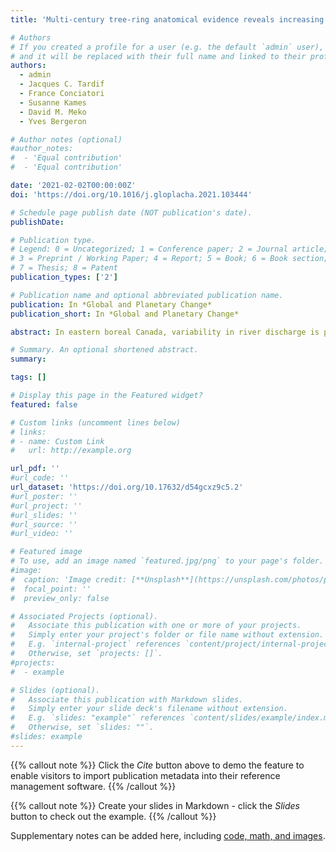 ```yaml
---
title: 'Multi-century tree-ring anatomical evidence reveals increasing frequency and magnitude of spring discharge and floods in eastern boreal Canada'

# Authors
# If you created a profile for a user (e.g. the default `admin` user), write the username (folder name) here
# and it will be replaced with their full name and linked to their profile.
authors:
  - admin
  - Jacques C. Tardif
  - France Conciatori
  - Susanne Kames
  - David M. Meko
  - Yves Bergeron

# Author notes (optional)
#author_notes:
#  - 'Equal contribution'
#  - 'Equal contribution'

date: '2021-02-02T00:00:00Z'
doi: 'https://doi.org/10.1016/j.gloplacha.2021.103444'

# Schedule page publish date (NOT publication's date).
publishDate: 

# Publication type.
# Legend: 0 = Uncategorized; 1 = Conference paper; 2 = Journal article;
# 3 = Preprint / Working Paper; 4 = Report; 5 = Book; 6 = Book section;
# 7 = Thesis; 8 = Patent
publication_types: ['2']

# Publication name and optional abbreviated publication name.
publication: In *Global and Planetary Change*
publication_short: In *Global and Planetary Change*

abstract: In eastern boreal Canada, variability in river discharge is poorly understood at the multi-century scale due to short instrumental records. In recent decades, increased magnitude and frequency of spring floods have raised concerns about the potential effects of climate change on flood risk. Unlike tree-ring width, flood rings have a demonstrated dendrochronological utility for reconstructing high discharge in boreal environments. In this study, twelve chronologies of earlywood vessel cross-sectional area (a new hydrological proxy) and ring width were developed from riparian Fraxinus nigra trees periodically flooded in spring. These chronologies were used as predictors of Harricana River spring discharge, which was reconstructed for the period 1771–2016. The reconstruction captured 69% of the variance over a 102-year calibration period. The reconstruction indicates that the magnitude and frequency of spring high discharge has increased since the end of the Little Ice Age (1850–1870 CE) and since 1950. The change from a multi-decadal frequency in the late 19th century to a decadal and then interannual frequency in the late 20th century is associated with an increase in snow cover over much of central-eastern Canada. The association between the reconstructed spring discharge and spring atmospheric circulation indices NINO3.4, AMO, NAO may also have changed in these periods and further work is needed to assess the stability of these associations. The correlation between reconstructed and instrumental spring discharge at the regional scale, as well as the shared features in reconstructed discharge and other paleorecords from subarctic Québec suggest a common hydrological signal across the study area and for the early 20th to 21st centuries. The unprecedently low and high spring discharge in recent decades compared to the historical natural variability of the last 250 years also suggests that the increase in flood frequency and magnitude originates from climate change.

# Summary. An optional shortened abstract.
summary: 

tags: []

# Display this page in the Featured widget?
featured: false

# Custom links (uncomment lines below)
# links:
# - name: Custom Link
#   url: http://example.org

url_pdf: ''
#url_code: ''
url_dataset: 'https://doi.org/10.17632/d54gcxz9c5.2'
#url_poster: ''
#url_project: ''
#url_slides: ''
#url_source: ''
#url_video: ''

# Featured image
# To use, add an image named `featured.jpg/png` to your page's folder.
#image:
#  caption: 'Image credit: [**Unsplash**](https://unsplash.com/photos/pLCdAaMFLTE)'
#  focal_point: ''
#  preview_only: false

# Associated Projects (optional).
#   Associate this publication with one or more of your projects.
#   Simply enter your project's folder or file name without extension.
#   E.g. `internal-project` references `content/project/internal-project/index.md`.
#   Otherwise, set `projects: []`.
#projects:
#  - example

# Slides (optional).
#   Associate this publication with Markdown slides.
#   Simply enter your slide deck's filename without extension.
#   E.g. `slides: "example"` references `content/slides/example/index.md`.
#   Otherwise, set `slides: ""`.
#slides: example
---
```


{{% callout note %}}
Click the _Cite_ button above to demo the feature to enable visitors to import publication metadata into their reference management software.
{{% /callout %}}

{{% callout note %}}
Create your slides in Markdown - click the _Slides_ button to check out the example.
{{% /callout %}}

Supplementary notes can be added here, including [code, math, and images](https://wowchemy.com/docs/writing-markdown-latex/).
